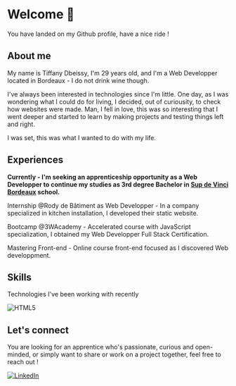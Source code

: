 # Welcome 👋
You have landed on my Github profile, have a nice ride !

## About me

My name is Tiffany Dbeissy, I'm 29 years old, and I'm a Web Developper located in Bordeaux - I do not drink wine though.

I've always been interested in technologies since I'm little. One day, as I was wondering what I could do for living, I decided, out of curiousity, to check how websites were made. Man, I fell in love, this was so interesting that I went deeper and started to learn by making projects and testing things left and right.

I was set, this was what I wanted to do with my life.

## Experiences

  __Currently - I'm seeking an apprenticeship opportunity as a Web Developper to continue my studies as 3rd degree Bachelor in [Sup de Vinci Bordeaux](https://www.supdevinci.fr/) school.__

  Internship @Rody de Bâtiment as Web Developper - In a company specialized in kitchen installation, I developed their static website.

  Bootcamp @3WAcademy - Accelerated course with JavaScript specialization, I obtained my Web Developper Full Stack Certification.

  Mastering Front-end - Online course front-end focused as I discovered Web developpment.

## Skills

Technologies I've been working with recently

![HTML5](https://img.shields.io/badge/HTML5-expert?style=for-the-badge&logo=HTML5&logoColor=%23fefefe&labelColor=RGB(227%2C%2076%2C%2038))


## Let's connect

You are looking for an apprentice who's passionate, curious and open-minded, or simply want to share or work on a project together, feel free to reach out !

[![LinkedIn](https://img.shields.io/badge/Tiffany%20Dbeissy-expert?logo=Linkedin&logoColor=white&color=blue)](https://www.linkedin.com/in/tiffany-dbeissy/)